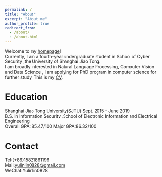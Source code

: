 ```yaml
---
permalink: /
title: "About"
excerpt: "About me"
author_profile: true
redirect_from: 
  - /about/
  - /about.html
---
```


Welcome to my [homepage](https://yulinlin0828.github.io/)!   
Currently, I am a fourth-year undergraduate student in School of Cyber Security ,the University of Shanghai Jiao Tong.      
I am broadly interested in Natural Language Processing, Computer Vision and Data Science , I am applying for PhD program in computer science for further study.
This is my [CV](https://yulinlin0828.github.io/CV_Karen.pdf).


Education
======
Shanghai Jiao Tong University(SJTU):Sept. 2015 - June 2019     
B.S. in Information Security ,School of Electronic Information and Electrical Engineering        
Overall GPA: 85.47/100 
Major GPA:86.32/100

Contact
======
Tel:(+86)15821861196      
Mail:yulinlin0828@gmail.com    
WeChat:Yulinlin0828   

